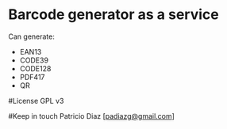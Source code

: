 # Barcode generator as a service

Can generate:
* EAN13
* CODE39
* CODE128
* PDF417
* QR

#License
GPL v3

#Keep in touch
Patricio Diaz [padiazg@gmail.com]
